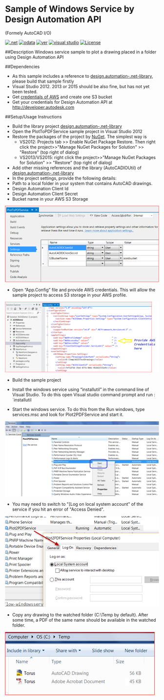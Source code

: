 # Sample of Windows Service by Design Automation API
(Formely AutoCAD I/O)

[![.net](https://img.shields.io/badge/.net-4.5-green.svg)](http://www.microsoft.com/en-us/download/details.aspx?id=30653)
[![odata](https://img.shields.io/badge/odata-4.0-yellow.svg)](http://www.odata.org/documentation/)
[![ver](https://img.shields.io/badge/Design%20Automation%20API-2.0-blue.svg)](https://developer.autodesk.com/api/autocadio/v2/)
[![visual studio](https://img.shields.io/badge/Visual%20Studio-2012%7C2013%7C2015-blue.svg)](https://www.visualstudio.com/)
[![License](http://img.shields.io/:license-mit-red.svg)](http://opensource.org/licenses/MIT)

##Description
Windows service sample to plot a drawing placed in a folder using Design Automation API
 
##Dependencies
* As this sample includes a reference to  [design.automation-.net-library](https://github.com/Developer-Autodesk/design.automation-.net-library), please build that sample firstly  
* Visual Studio 2012. 2013 or 2015 should be also fine, but has not yet been tested.
* Get [credentials of AWS](http://docs.aws.amazon.com/general/latest/gr/aws-security-credentials.html) and create one S3 bucket
* Get your credentials for Design Automation API at http://developer.autodesk.com

##Setup/Usage Instructions
* Build the library project [design.automation-.net-library](https://github.com/Developer-Autodesk/design.automation-.net-library)
* Open the PlotToPDFService sample project in Visual Studio 2012
* Restore the packages of the project by [NuGet](https://www.nuget.org/). The simplest way is
  * VS2012: Projects tab >> Enable NuGet Package Restore. Then right click the project>>"Manage NuGet Packages for Solution" >> "Restore" (top right of dialog)
  * VS2013/VS2015:  right click the project>>"Manage NuGet Packages for Solution" >> "Restore" (top right of dialog)
* Add other missing references and the library (AutoCADIOUtil) of [design.automation-.net-library](https://github.com/Developer-Autodesk/design.automation-.net-library)
* In the project settings, provide the following details:
 * Path to a local folder in your system that contains AutoCAD drawings.
 * Design Automation Client Id
 * Design Automation Client Secret
 * Bucket name in your AWS S3 Storage
 
![Picture](./assets/1.PNG)
 
* Open “App.Config” file and provide AWS credentials. This will allow the sample project to access S3 storage in your AWS profile.
 
![Picture](./assets/2.png)
 
* Build the sample project

* Install the windows service using “installutil” in the command line of Visual Studio. To do this open Visual studio command prompt and run : 
     `installutil <path to PlotToPDFService.exe>

* Start the windows service. To do this from the Run windows, type services.msc and look for Plot2PDFService and start it.

![Picture](./assets/3.png)

* You may need to switch to "[Log on local system account" of the service if you hit an error of "Access Denied".

![Picture](./assets/winservlogon.png)

* Copy any drawing to the watched folder (C:\Temp by default). After some time, a PDF of the same name should be available in the watched folder.

![Picture](./assets/4.PNG)
